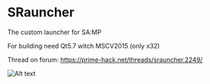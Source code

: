 # SRauncher
The custom launcher for SA:MP

For building need Qt5.7 witch MSCV2015 (only x32)

Thread on forum: https://prime-hack.net/threads/srauncher.2249/

![Alt text](https://dl.prime-hack.net/e33xo.png)
